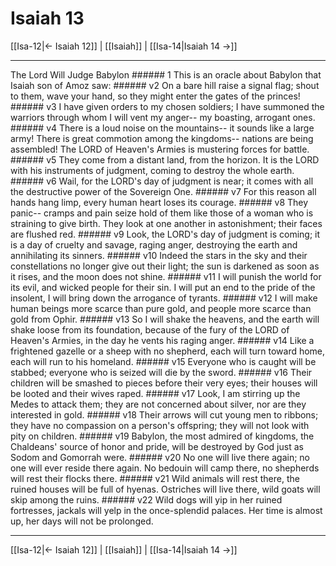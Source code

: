 # Isaiah 13

[[Isa-12|← Isaiah 12]] | [[Isaiah]] | [[Isa-14|Isaiah 14 →]]
***

The Lord Will Judge Babylon ###### 1 This is an oracle about Babylon that Isaiah son of Amoz saw: ###### v2 On a bare hill raise a signal flag; shout to them, wave your hand, so they might enter the gates of the princes! ###### v3 I have given orders to my chosen soldiers; I have summoned the warriors through whom I will vent my anger-- my boasting, arrogant ones. ###### v4 There is a loud noise on the mountains-- it sounds like a large army! There is great commotion among the kingdoms-- nations are being assembled! The LORD of Heaven's Armies is mustering forces for battle. ###### v5 They come from a distant land, from the horizon. It is the LORD with his instruments of judgment, coming to destroy the whole earth. ###### v6 Wail, for the LORD's day of judgment is near; it comes with all the destructive power of the Sovereign One. ###### v7 For this reason all hands hang limp, every human heart loses its courage. ###### v8 They panic-- cramps and pain seize hold of them like those of a woman who is straining to give birth. They look at one another in astonishment; their faces are flushed red. ###### v9 Look, the LORD's day of judgment is coming; it is a day of cruelty and savage, raging anger, destroying the earth and annihilating its sinners. ###### v10 Indeed the stars in the sky and their constellations no longer give out their light; the sun is darkened as soon as it rises, and the moon does not shine. ###### v11 I will punish the world for its evil, and wicked people for their sin. I will put an end to the pride of the insolent, I will bring down the arrogance of tyrants. ###### v12 I will make human beings more scarce than pure gold, and people more scarce than gold from Ophir. ###### v13 So I will shake the heavens, and the earth will shake loose from its foundation, because of the fury of the LORD of Heaven's Armies, in the day he vents his raging anger. ###### v14 Like a frightened gazelle or a sheep with no shepherd, each will turn toward home, each will run to his homeland. ###### v15 Everyone who is caught will be stabbed; everyone who is seized will die by the sword. ###### v16 Their children will be smashed to pieces before their very eyes; their houses will be looted and their wives raped. ###### v17 Look, I am stirring up the Medes to attack them; they are not concerned about silver, nor are they interested in gold. ###### v18 Their arrows will cut young men to ribbons; they have no compassion on a person's offspring; they will not look with pity on children. ###### v19 Babylon, the most admired of kingdoms, the Chaldeans' source of honor and pride, will be destroyed by God just as Sodom and Gomorrah were. ###### v20 No one will live there again; no one will ever reside there again. No bedouin will camp there, no shepherds will rest their flocks there. ###### v21 Wild animals will rest there, the ruined houses will be full of hyenas. Ostriches will live there, wild goats will skip among the ruins. ###### v22 Wild dogs will yip in her ruined fortresses, jackals will yelp in the once-splendid palaces. Her time is almost up, her days will not be prolonged.

***
[[Isa-12|← Isaiah 12]] | [[Isaiah]] | [[Isa-14|Isaiah 14 →]]
